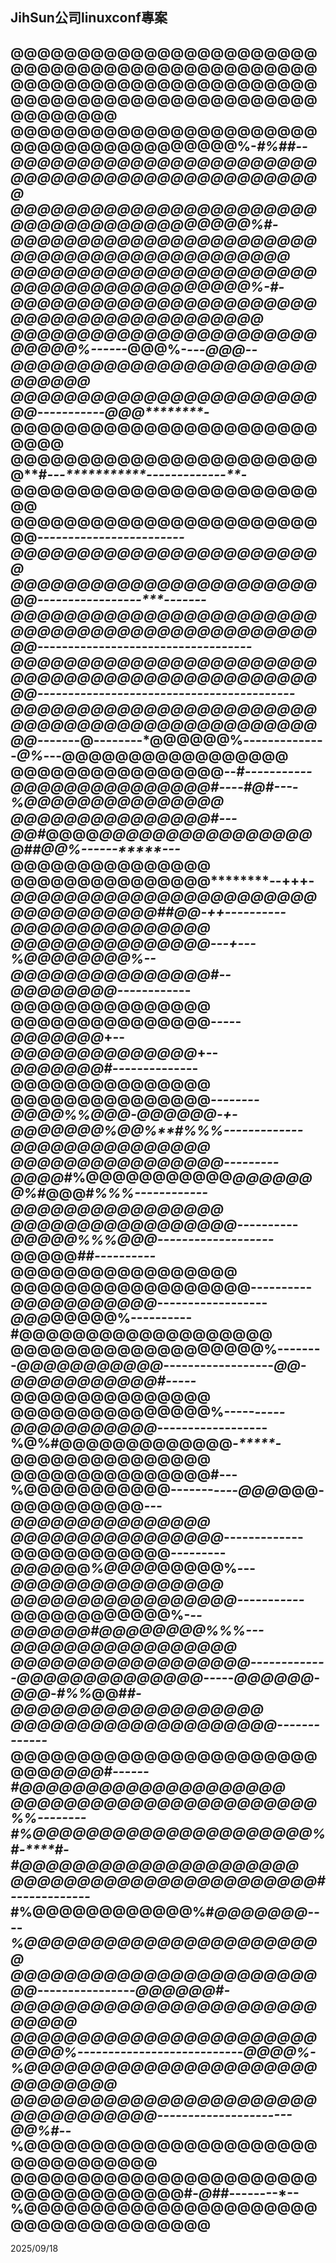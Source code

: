 JihSun公司linuxconf專案
----------------------------------------------------------------------------------------------------
@@@@@@@@@@@@@@@@@@@@@@@@@@@@@@@@@@@@@@@@@@@@@@@@@@@@@@@@@@@@@@@@@@@@@@@@@@@@@@@@@@@@@@@@@@@@@@@@@@@@
@@@@@@@@@@@@@@@@@@@@@@@@@@@@@@@@@@@@@@@@%-*#%##***--*@@@@@@@@@@@@@@@@@@@@@@@@@@@@@@@@@@@@@@@@@@@@@@@
@@@@@@@@@@@@@@@@@@@@@@@@@@@@@@@@@@@@@@@@@**%#*********-*@@@@@@@@@@@@@@@@@@@@@@@@@@@@@@@@@@@@@@@@@@@@
@@@@@@@@@@@@@@@@@@@@@@@@@@@@@@@@@@@@@@@@@%-#************-*@@@@@@@@@@@@@@@@@@@@@@@@@@@@@@@@@@@@@@@@@@
@@@@@@@@@@@@@@@@@@@@@@@@@@@@%*------*@@@%-************-**--*@@@*****--*@@@@@@@@@@@@@@@@@@@@@@@@@@@@@
@@@@@@@@@@@@@@@@@@@@@@@@@*-**********----*********-****-----@@@********-*@@@@@@@@@@@@@@@@@@@@@@@@@@@
@@@@@@@@@@@@@@@@@@@@@@@@**#**********---***********-----------*******--**-*@@@@@@@@@@@@@@@@@@@@@@@@@
@@@@@@@@@@@@@@@@@@@@@@@@@********------**********------------*********------@@@@@@@@@@@@@@@@@@@@@@@@
@@@@@@@@@@@@@@@@@@@@@@@@@**********----*******-*------------****-*****------*@@@@@@@@@@@@@@@@@@@@@@@
@@@@@@@@@@@@@@@@@@@@@@@@@-******--------******--------------**-***-----------@@@@@@@@@@@@@@@@@@@@@@@
@@@@@@@@@@@@@@@@@@@@@@@@@-*****-----------***--------------*-*---------------@@@@@@@@@@@@@@@@@@@@@@@
@@@@@@@@@@@@@@@@@@@@@@@@@*-***-***-----**@**--------*@@@@@@%**--------------*@%*---@@@@@@@@@@@@@@@@@
@@@@@@@@@@@@@@@@*-*-*#***-----------*@@****@@@@@@@@@@@@@#----#@#---****************-%@@@@@@@@@@@@@@@
@@@@@@@@@@@@@@@#-***************--*@@#*@@@@*@@@@@@@@@@@@@@@@@##@@%****------*****---*@@@@@@@@@@@@@@@
@@@@@@@@@@@@@@@********--+++-****@@@@@@@@@@@@@@@@@@@@@@@@@@@@@@@@@@##@@*-++----------@@@@@@@@@@@@@@@
@@@@@@@@@@@@@@@-*******--+---%@@@@@@@@%--*@@@@@@@@@@@@@@@#--**@@@@@@@@--**--*--------@@@@@@@@@@@@@@@
@@@@@@@@@@@@@@@-*******---***-*@@@@@@@*+--*@@@@@@@@@@@@@@*+--*@@@@@@@#--*------------@@@@@@@@@@@@@@@
@@@@@@@@@@@@@@@*******--------@@@@%%@@@*-*@@@@@@-+-*@@@@@@@*%@@%**#%%%*-------------*@@@@@@@@@@@@@@@
@@@@@@@@@@@@@@@@-****--------@@@@#***%@@@@@@@@@@@*@@@@@@@%*#@@@#***%%%*------------*@@@@@@@@@@@@@@@@
@@@@@@@@@@@@@@@@@--*--------*@@@@@%%%@@@-------------------*@@@@@***##**----------*@@@@@@@@@@@@@@@@@
@@@@@@@@@@@@@@@@@@----------*@@@@@@@@@@@*------------------*@@@*@@@@@%----------#@@@@@@@@@@@@@@@@@@@
@@@@@@@@@@@@@@@@@@@%--------*@@@@@@@@@@@*------------------*@@-@@@@@@@@@@@#-****----*@@@@@@@@@@@@@@@
@@@@@@@@@@@@@@@%-----***-----@@@@@@@@@@@*------------------%@%#@@@@@@@@@@@@@*-*****-*@@@@@@@@@@@@@@@
@@@@@@@@@@@@@@@#-*******-***-%@@@@@@@@@@@-------******----*@@@*@@@-@@@@@@@@@@*-***--*@@@@@@@@@@@@@@@
@@@@@@@@@@@@@@@@*-------------@@@@@@@@@@@@*--***-*--*----*@@@@*@@*%@@@@*@@@@@%*-*--*@@@@@@@@@@@@@@@@
@@@@@@@@@@@@@@@@@--*-----*----*@@@@@@@@@@@@%-*********--@@@@@*@*#*@@@@*@@@@%%%*---*@@@@@@@@@@@@@@@@@
@@@@@@@@@@@@@@@@@@---------*----@@@@@@@@@@@@@@*--*---*@@@@@@-@@@*-*#%%*@@#***#*-*@@@@@@@@@@@@@@@@@@@
@@@@@@@@@@@@@@@@@@@@-------------*@@@@@@@@@@@@@@@@@@@@@@@@@@**@@@@#--*--*-****-#@@@@@@@@@@@@@@@@@@@@
@@@@@@@@@@@@@@@@@@@@@@@%%*--------*#%@@@@@@@@@@@@@@@@@@@@@%#***-****#********-#@@@@@@@@@@@@@@@@@@@@@
@@@@@@@@@@@@@@@@@@@@@@@#-------------***#%@@@@@@@@@@@@%#******@@@@@@@*--*--*%@@@@@@@@@@@@@@@@@@@@@@@
@@@@@@@@@@@@@@@@@@@@@@@@@*---------------******************-*@@@@@@#**-*@@@@@@@@@@@@@@@@@@@@@@@@@@@@
@@@@@@@@@@@@@@@@@@@@@@@@@@@%*-------------------***--------*@@@@%**-*%@@@@@@@@@@@@@@@@@@@@@@@@@@@@@@
@@@@@@@@@@@@@@@@@@@@@@@@@@@@@@@@@@*----------------------*@@%#*--*%@@@@@@@@@@@@@@@@@@@@@@@@@@@@@@@@@
@@@@@@@@@@@@@@@@@@@@@@@@@@@@@@@@@@@@#****-*@##*--------***--**%@@@@@@@@@@@@@@@@@@@@@@@@@@@@@@@@@@@@@
----------------------------------------------------------------------------------------------------
2025/09/18
